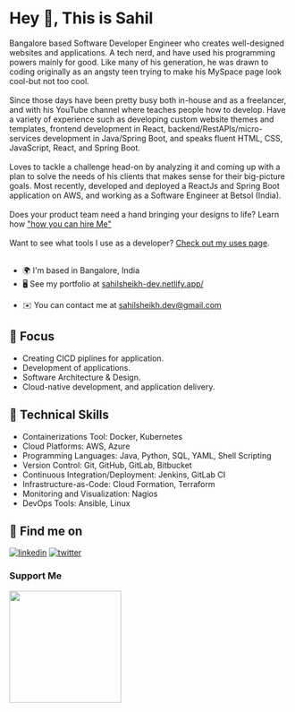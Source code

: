 # Hey 👋, This is Sahil

Bangalore based Software Developer Engineer who creates well-designed websites and applications. A tech nerd, and have used his programming powers mainly for good. Like many of his generation, he was drawn to coding originally as an angsty teen trying to make his MySpace page look cool-but not too cool.
<br /><br />
Since those days have been pretty busy both in-house and as a freelancer, and with his YouTube channel where teaches people how to develop. Have a variety of experience such as developing custom website themes and templates, frontend development in React, backend/RestAPIs/micro-services development in Java/Spring Boot, and speaks fluent HTML, CSS, JavaScript, React, and Spring Boot.
<br /><br />
Loves to tackle a challenge head-on by analyzing it and coming up with a plan to solve the needs of his clients that makes sense for their big-picture goals. Most recently, developed and deployed a ReactJs and Spring Boot application on AWS, and working as a Software Engineer at Betsol (India).
<br /><br />
Does your product team need a hand bringing your designs to life? Learn how ["how you can hire Me"](https://sahilsheikh-dev.netlify.app/Contact)
<br /><br />
Want to see what tools I use as a developer? [Check out my uses page](https://sahilsheikh-dev.netlify.app/Affiliate).
<br /><br />

- 🌍  I'm based in Bangalore, India
- 🖥️  See my portfolio at [sahilsheikh-dev.netlify.app/](http://sahilsheikh-dev.netlify.app/)
* ✉️  You can contact me at [sahilsheikh.dev@gmail.com](mailto:sahilsheikh.dev@gmail.com)

## 🎯 Focus
- Creating CICD piplines for application.
- Development of applications.
- Software Architecture & Design.
- Cloud-native development, and application delivery.

## 💪 Technical Skills
- Containerizations Tool: Docker, Kubernetes
- Cloud Platforms: AWS, Azure
- Programming Languages: Java, Python, SQL, YAML, Shell Scripting
- Version Control: Git, GitHub, GitLab, Bitbucket
- Continuous Integration/Deployment: Jenkins, GitLab CI
- Infrastructure-as-Code: Cloud Formation, Terraform
- Monitoring and Visualization: Nagios
- DevOps Tools: Ansible, Linux

## 🚀 Find me on
[![linkedin](https://img.shields.io/badge/LinkedIn-0077B5?style=for-the-badge&logo=linkedin&logoColor=white)](https://www.linkedin.com/in/sahilsheikh-dev/)
[![twitter](https://img.shields.io/badge/Twitter-1DA1F2?style=for-the-badge&logo=twitter&logoColor=white)](https://twitter.com/sahilsheikh_dev)

### Support Me
<a href="https://www.buymeacoffee.com/sahilsheikh"><img src="https://cdn.buymeacoffee.com/buttons/v2/default-yellow.png" width="200" /></a>
